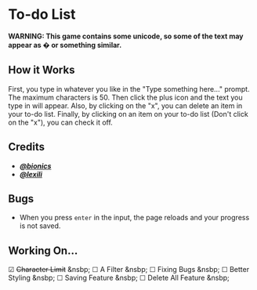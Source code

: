 # To-do List

**WARNING: This game contains some unicode, so some of the text may appear as � or something similar.**

## How it Works
First, you type in whatever you like in the "Type something here..." prompt. The maximum characters is 50. Then click the plus icon and the text you type in will appear. Also, by clicking on the "x", you can delete an item in your to-do list. Finally, by clicking on an item on your to-do list (Don't click on the "x"), you can check it off.


## Credits
* **_[@bionics](https://repl.it/@bionics)_**
* **_[@lexili](https://repl.it/@lexili)_**


## Bugs
* When you press `enter` in the input, the page reloads and your progress is not saved. 


## Working On...

☑ ~~Character Limit~~
&nsbp;
☐ A Filter
&nsbp;
☐ Fixing Bugs
&nsbp;
☐ Better Styling
&nsbp;
☐ Saving Feature
&nsbp;
☐ Delete All Feature
&nsbp;
